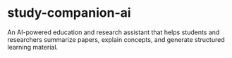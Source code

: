 # study-companion-ai
An AI-powered education and research assistant that helps students and researchers summarize papers, explain concepts, and generate structured learning material.
